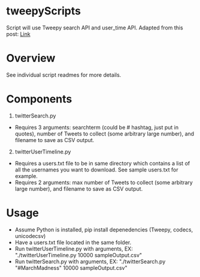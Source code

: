 # tweepyScripts
Script will use Tweepy search API and user_time API. Adapted from this post: [Link](https://www.karambelkar.info/2015/01/how-to-use-twitters-search-rest-api-most-effectively./)

# Overview
See individual script readmes for more details.

# Components

1. twitterSearch.py
  * Requires 3 arguments: searchterm (could be # hashtag, just put in quotes), number of Tweets to collect (some arbitrary large number), and filename to save as CSV output.

2. twitterUserTimeline.py
  * Requires a users.txt file to be in same directory which contains a list of all the usernames you want to download.  See sample users.txt for example.
  * Requires 2 arguments: max number of Tweets to collect (some arbitrary large number), and filename to save as CSV output.

# Usage
* Assume Python is installed, pip install depenedencies (Tweepy, codecs, unicodecsv)
* Have a users.txt file located in the same folder.
* Run twitterUserTimeline.py with arguments, EX: "./twitterUserTimeline.py 10000 sampleOutput.csv"
* Run twitterSearch.py with arguments, EX: "./twitterSearch.py "#MarchMadness" 10000 sampleOutput.csv"